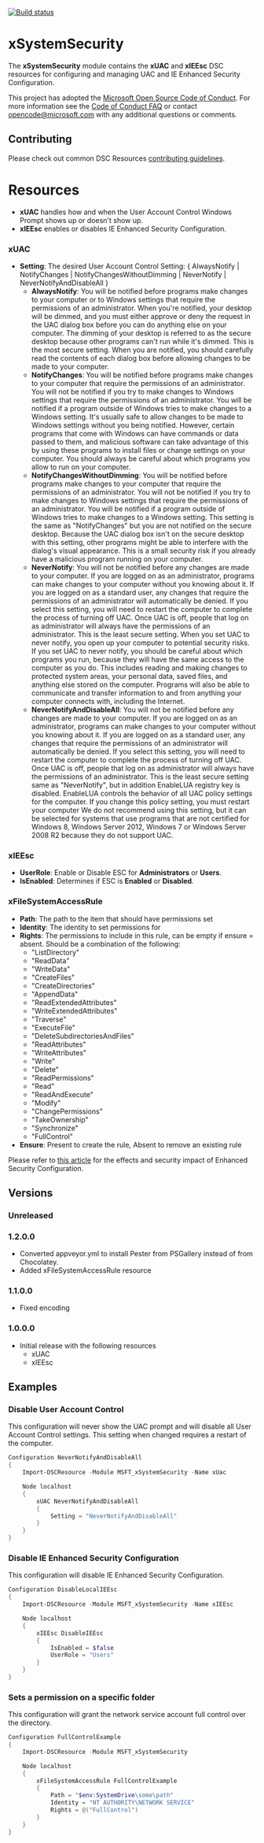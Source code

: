 [![Build status](https://ci.appveyor.com/api/projects/status/u3h1665qqneo98bh/branch/master?svg=true)](https://ci.appveyor.com/project/PowerShell/xsystemsecurity/branch/master)

# xSystemSecurity

The **xSystemSecurity** module contains the **xUAC** and **xIEEsc** DSC resources for configuring and managing UAC and IE Enhanced Security Configuration. 

This project has adopted the [Microsoft Open Source Code of Conduct](https://opensource.microsoft.com/codeofconduct/).
For more information see the [Code of Conduct FAQ](https://opensource.microsoft.com/codeofconduct/faq/) or contact [opencode@microsoft.com](mailto:opencode@microsoft.com) with any additional questions or comments.

## Contributing
Please check out common DSC Resources [contributing guidelines](https://github.com/PowerShell/DscResource.Kit/blob/master/CONTRIBUTING.md).


# Resources

* **xUAC** handles how and when the User Account Control Windows Prompt shows up or doesn't show up. 
* **xIEEsc** enables or disables IE Enhanced Security Configuration.

### xUAC

* **Setting**: The desired User Account Control Setting: { AlwaysNotify | NotifyChanges | NotifyChangesWithoutDimming | NeverNotify | NeverNotifyAndDisableAll }
    - **AlwaysNotify**: You will be notified before programs make changes to your computer or to Windows settings that require the permissions of an administrator.
    When you're notified, your desktop will be dimmed, and you must either approve or deny the request in the UAC dialog box before you can do anything else on your computer. 
    The dimming of your desktop is referred to as the secure desktop because other programs can't run while it's dimmed.
    This is the most secure setting.
    When you are notified, you should carefully read the contents of each dialog box before allowing changes to be made to your computer.
    - **NotifyChanges**: You will be notified before programs make changes to your computer that require the permissions of an administrator.
    You will not be notified if you try to make changes to Windows settings that require the permissions of an administrator.
    You will be notified if a program outside of Windows tries to make changes to a Windows setting.
    It's usually safe to allow changes to be made to Windows settings without you being notified. 
    However, certain programs that come with Windows can have commands or data passed to them, and malicious software can take advantage of this by using these programs to install files or change settings on your computer. 
    You should always be careful about which programs you allow to run on your computer.
    - **NotifyChangesWithoutDimming**: You will be notified before programs make changes to your computer that require the permissions of an administrator.
    You will not be notified if you try to make changes to Windows settings that require the permissions of an administrator.
    You will be notified if a program outside of Windows tries to make changes to a Windows setting.
    This setting is the same as "NotifyChanges" but you are not notified on the secure desktop.
    Because the UAC dialog box isn't on the secure desktop with this setting, other programs might be able to interfere with the dialog's visual appearance. 
    This is a small security risk if you already have a malicious program running on your computer.
    - **NeverNotify**: You will not be notified before any changes are made to your computer. 
    If you are logged on as an administrator, programs can make changes to your computer without you knowing about it.
    If you are logged on as a standard user, any changes that require the permissions of an administrator will automatically be denied.
    If you select this setting, you will need to restart the computer to complete the process of turning off UAC. 
    Once UAC is off, people that log on as administrator will always have the permissions of an administrator.
    This is the least secure setting. When you set UAC to never notify, you open up your computer to potential security risks.
    If you set UAC to never notify, you should be careful about which programs you run, because they will have the same access to the computer as you do. 
    This includes reading and making changes to protected system areas, your personal data, saved files, and anything else stored on the computer. 
    Programs will also be able to communicate and transfer information to and from anything your computer connects with, including the Internet.
    - **NeverNotifyAndDisableAll**: You will not be notified before any changes are made to your computer. 
    If you are logged on as an administrator, programs can make changes to your computer without you knowing about it.
    If you are logged on as a standard user, any changes that require the permissions of an administrator will automatically be denied.
    If you select this setting, you will need to restart the computer to complete the process of turning off UAC. 
    Once UAC is off, people that log on as administrator will always have the permissions of an administrator.
    This is the least secure setting same as "NeverNotify", but in addition EnableLUA registry key is disabled.
    EnableLUA controls the behavior of all UAC policy settings for the computer. 
    If you change this policy setting, you must restart your computer
    We do not recommend using this setting, but it can be selected for systems that use programs that are not certified for Windows 8, Windows Server 2012, Windows 7 or Windows Server 2008 R2 because they do not support UAC.

### xIEEsc

* **UserRole**: Enable or Disable ESC for **Administrators** or **Users**.
* **IsEnabled**: Determines if ESC is **Enabled** or **Disabled**.

### xFileSystemAccessRule

* **Path**: The path to the item that should have permissions set
* **Identity**: The identity to set permissions for
* **Rights**: The permissions to include in this rule, can be empty if ensure = absent. Should be a combination of the following:
    * "ListDirectory"
    * "ReadData"
    * "WriteData"
    * "CreateFiles"
    * "CreateDirectories"
    * "AppendData"
    * "ReadExtendedAttributes"
    * "WriteExtendedAttributes"
    * "Traverse"
    * "ExecuteFile"
    * "DeleteSubdirectoriesAndFiles"
    * "ReadAttributes"
    * "WriteAttributes"
    * "Write"
    * "Delete"
    * "ReadPermissions"
    * "Read"
    * "ReadAndExecute"
    * "Modify"
    * "ChangePermissions"
    * "TakeOwnership"
    * "Synchronize"
    * "FullControl" 
* **Ensure**: Present to create the rule, Absent to remove an existing rule

Please refer to [this article](http://technet.microsoft.com/en-us/library/dd883248(v=ws.10).aspx) for the effects and security impact of Enhanced Security Configuration. 


## Versions

### Unreleased

### 1.2.0.0
* Converted appveyor.yml to install Pester from PSGallery instead of from Chocolatey.
* Added xFileSystemAccessRule resource

### 1.1.0.0

* Fixed encoding

### 1.0.0.0

* Initial release with the following resources 
    - xUAC
    - xIEEsc 

## Examples
### Disable User Account Control 

This configuration will never show the UAC prompt and will disable all User Account Control settings. 
This setting when changed requires a restart of the computer.

```powershell
Configuration NeverNotifyAndDisableAll
{
    Import-DSCResource -Module MSFT_xSystemSecurity -Name xUac

    Node localhost
    {
        xUAC NeverNotifyAndDisableAll
        {
            Setting = "NeverNotifyAndDisableAll"
        }
    }
} 
```

### Disable IE Enhanced Security Configuration

This configuration will disable IE Enhanced Security Configuration. 

```powershell
Configuration DisableLocalIEEsc
{
    Import-DSCResource -Module MSFT_xSystemSecurity -Name xIEEsc

    Node localhost
    {
        xIEEsc DisableIEEsc
        {
            IsEnabled = $false
            UserRole = "Users"
        }
    }
}
```

### Sets a permission on a specific folder

This configuration will grant the network service account full control over the directory.

```powershell
Configuration FullControlExample
{
    Import-DSCResource -Module MSFT_xSystemSecurity

    Node localhost
    {
        xFileSystemAccessRule FullControlExample
        {
            Path = "$env:SystemDrive\some\path"
            Identity = "NT AUTHORITY\NETWORK SERVICE"
            Rights = @("FullControl")
        }
    }
}
```
